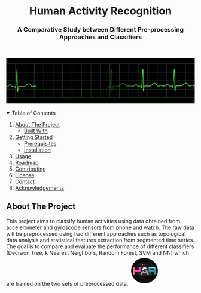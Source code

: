 <h1 align="center"> Human Activity Recognition </h1>
<h3 align="center"> A Comparative Study between Different Pre-processing Approaches and Classifiers </h3>
</br>
<p align="center"> 
<img src="images/Signal22.gif" alt="Animated gif">
</p>

<!-- TABLE OF CONTENTS -->
<details open="open">
  <summary>Table of Contents</summary>
  <ol>
    <li>
      <a href="#about-the-project">About The Project</a>
      <ul>
        <li><a href="#built-with">Built With</a></li>
      </ul>
    </li>
    <li>
      <a href="#getting-started">Getting Started</a>
      <ul>
        <li><a href="#prerequisites">Prerequisites</a></li>
        <li><a href="#installation">Installation</a></li>
      </ul>
    </li>
    <li><a href="#usage">Usage</a></li>
    <li><a href="#roadmap">Roadmap</a></li>
    <li><a href="#contributing">Contributing</a></li>
    <li><a href="#license">License</a></li>
    <li><a href="#contact">Contact</a></li>
    <li><a href="#acknowledgements">Acknowledgements</a></li>
  </ol>
</details>

<!-- ABOUT THE PROJECT -->
## About The Project
<p> 
This project aims to classify human activities using data obtained from accelerometer and gyroscope sensors from phone and watch. The raw data will be preprocessed using two different approaches such as topological data analysis and statistical features extraction from segmented time series. The goal is to compare and evaluate the performance of different classifiers (Decision Tree, k Nearest Neighbors, Random Forest, SVM and NN) which are trained on the two sets of preprocessed data.
<img src="images/logo.png" alt="Logo" width="80" height="80">
</p>
